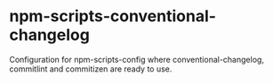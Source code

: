 # npm-scripts-conventional-changelog
Configuration for npm-scripts-config where conventional-changelog, commitlint and commitizen are ready to use.
